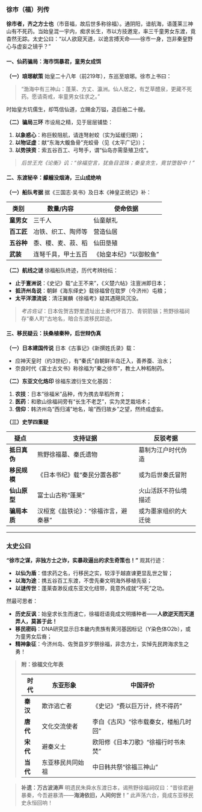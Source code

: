 ### **徐巿（福）列传**

**徐巿者，齐之方士也**（巿音福，故后世多称徐福）。通阴阳，谙航海，语蓬莱三神山有不死药。当始皇混一宇内，痴求长生，巿以方技邀宠，率三千童男女东渡，竟杳然无踪。太史公曰：“以人欲窥天道，以诡言搏天命——徐巿一身，岂非秦皇野心与虚妄之镜乎？”

#### **一、仙药骗局：海市饵暴君，童男女成饵**

**（一）琅琊献策**
 始皇二十八年（前219年），东巡至琅琊。徐巿上书曰：

> “渤海中有三神山：蓬莱、方丈、瀛洲。仙人居之，有芝草醴泉，更藏不死药。愿请斋戒，率童男女往求之。”

时始皇方坑儒生，却笃信仙道，立赐金万镒，造巨舶二十艘。

**（二）骗局三环**
 巿设局之精，见于层层铺垫：

1. **以象惑心**：称巨鲛阻航，请连弩射蛟（实为延缓归期）；
2. **以物证虚**：献“东海大鳆鱼骨”充蛟骨（见《太平广记》）；
3. **以势挟资**：索五谷百工、弓弩手，谓“仙岛亦需垦殖卫戍”。

> *后世王充《论衡》讥：“徐福空言，犹鱼目混珠；秦皇贪生，竟甘堕彀中！”*

#### **二、东渡秘辛：艨艟没烟涛，三山成绝响**

**（一）船队考据**
 据《三国志·吴书》及日本《神皇正统记》补：

| **类别**   | 数量/内容          | 使命依据               |
| ---------- | ------------------ | ---------------------- |
| **童男女** | 三千人             | 仙童献礼               |
| **百工匠** | 冶铁、织工、陶师等 | 营造仙居               |
| **五谷种** | 黍、稷、麦、菽、稻 | 仙田垦殖               |
| **武装**   | 连弩千具，甲士五百 | 《始皇本纪》“以御鲛鱼” |

**（二）航线之谜**
 徐福船队终迹，历代考辨纷纭：

- **止于亶洲说**：《史记》载“止王不来”，《义楚六帖》注亶洲即日本；
- **抵济州岛说**：朝鲜《海东绎史》载徐福曾在耽罗（今济州）屯粮；
- **太平洋漂流说**：清汪翼麟《徐福考》疑其遇飓风沉没。

> *考古佐证*：日本佐贺吉野里遗址出土秦代环首刀、青铜箭镞；熊野徐福祠存“秦人町”古地名，暗合东渡移民踪迹。

#### **三、移民疑云：扶桑植秦种，后世辩伪真**

**（一）日本建国传说**
 日本《古事记》《新撰姓氏录》载：

- 应神天皇时（约3世纪），有“秦氏”自朝鲜半岛迁入，善养蚕、治水；
- 奈良时代《富士古文书》称徐福为“秦之徐巿”，教土人种稻制药。

**（二）东亚文化烙印**
 徐福东渡衍生文化基因：

1. **农技**：日本“徐福米”品种，传为携去旱稻所育；
2. **医药**：和歌山徐福祠旁有“长生不老芝”，实为灵芝栽培术；
3. **信仰**：韩济州岛“西归浦”地名，喻“西归故乡”之望，然终成虚妄。

**（三）史学四重疑**

| **疑点**     | 支持证据                             | 反驳考据             |
| ------------ | ------------------------------------ | -------------------- |
| **抵日真伪** | 熊野徐福墓、秦氏遗物                 | 墓制为江户时代伪造   |
| **移民规模** | 《日本书纪》载“秦民分置各郡”         | 或为后世秦氏冒附     |
| **仙山原型** | 富士山古称“蓬莱”                     | 火山活跃不符仙境描述 |
| **骗局本质** | 汉桓宽《盐铁论》：“徐福诈言，避秦暴” | 或为墨家组织的大迁徙 |

------

### **太史公曰**

**“徐巿之谋，非独方士之诈，实暴政逼出的求生奇策也！”** 观其行迹：

- **以仙为盾**：借求药之名，行移民之实，较淳于越直谏更显乱世之智；
- **以海为途**：携五谷百工东渡，不啻先秦文明海外移植先驱；
- **以谜传世**：蓬莱杳渺反成东亚文化纽带，竟意外成就“不死”之功。

然最可思者：

- **历史反讽**：始皇求长生而速亡，徐福诳语竟成文明播种者——**人欲逆天而天道弄人，莫甚于此！**
- **移民密码**：DNA研究显示日本畿内贵族有黄河基因标记（Y染色体O2b），或为童男女后裔；
- **精神象征**：今济州岛、佐贺县岁岁祭徐福，非念方士，实悼先民跨海求生之勇！

> **附：徐福文化年表**
>
> | **时代** | 东亚形象         | 中国评价                             |
> | -------- | ---------------- | ------------------------------------ |
> | **秦汉** | 欺诈逃亡者       | 《史记》“费以巨万计，终不得药”       |
> | **唐代** | 文化交流使者     | 李白《古风》“徐巿载秦女，楼船几时回” |
> | **宋代** | 避秦义士         | 欧阳修《日本刀歌》“徐福行时书未焚”   |
> | **当代** | 东亚移民共同始祖 | 中日韩共祭“徐福三神山”               |

> **补遗：万古波涛声**
>  明遗民朱舜水东渡日本，谒熊野徐福祠叹曰：“昔徐君避暴秦，今吾避暴清——​**​海涛依旧，人间何世！​**​” 此声荡六合，竟成东亚移民史永恒回响！